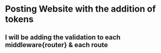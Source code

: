 # Posting Website with the addition of tokens
## I will be adding the validation to each middleware{router} & each route 
